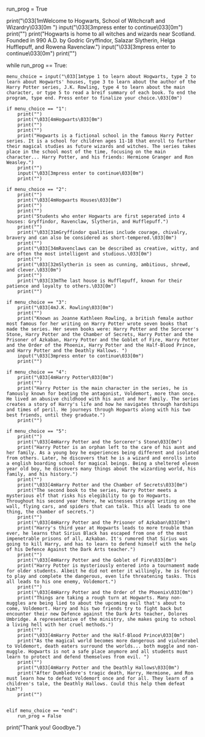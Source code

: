 run_prog = True

print("\033[1mWelcome to Hogwarts, School of Witchcraft and Wizardry\033[0m ")
input("\033[3mpress enter to continue\033[0m")
print("")
print("Hogwarts is home to all witches and wizards near Scotland. Founded in 990 A.D. by Godric Gryffindor, Salazar Slytherin, Helga Hufflepuff, and Rowena Ravenclaw.")
input("\033[3mpress enter to continue\033[0m")
print("")



while run_prog == True:

    menu_choice = input("\033[1mtype 1 to learn about Hogwarts, type 2 to learn about Hogwarts' houses, type 3 to learn about the author of the Harry Potter series, J.K. Rowling, type 4 to learn about the main character, or type 5 to read a breif summary of each book. To end the program, type end. Press enter to finalize your choice.\033[0m")

    if menu_choice == "1":
        print("")
        print("\033[4mHogwarts\033[0m")
        print("")
        print("")
        print("Hogwarts is a fictional school in the famous Harry Potter series. It is a school for children ages 11-18 that enroll to further their magical studies as future wizards and witches. The series takes place in the school most of the time, focusing on the main character... Harry Potter, and his friends: Hermione Granger and Ron Weasley.")
        print("")
        input("\033[3mpress enter to continue\033[0m")
        print("") 

    if menu_choice == "2":
        print("")
        print("\033[4mHogwarts Houses\033[0m")
        print("")
        print("")
        print("Students who enter Hogwarts are first seperated into 4 houses: Gryffindor, Ravenclaw, Slytherin, and Hufflepuff.")
        print("")
        print("\033[31mGryffindor qualities include courage, chivalry, bravery and can also be considered as short-tempered.\033[0m")
        print("")
        print("\033[34mRavenclaws can be described as creative, witty, and are often the most intelligent and studious.\033[0m")
        print("")
        print("\033[32mSlytherin is seen as cunning, ambitious, shrewd, and clever.\033[0m")
        print("")
        print("\033[33mThe last house is Hufflepuff, known for their patience and loyalty to others.\033[0m")
        print("")

    if menu_choice == "3": 
        print("\033[4mJ.K. Rowling\033[0m")
        print("")
        print("Known as Joanne Kathleen Rowling, a british female author most famous for her writing on Harry Potter wrote seven books that made the series. Her seven books were: Harry Potter and the Sorcerer's Stone, Harry Potter and the Chamber of Secrets, Harry Potter and the Prisoner of Azkaban, Harry Potter and the Goblet of Fire, Harry Potter and the Order of the Phoenix, Harry Potter and the Half-Blood Prince, and Harry Potter and the Deathly Hallows. ")
        input("\033[3mpress enter to continue\033[0m")
        print("")
    
    if menu_choice == "4":
        print("\033[4mHarry Potter\033[0m")
        print("")
        print("Harry Potter is the main character in the series, he is famously known for beating the antagonist, Voldemort, more than once. He lived an abusive childhood with his aunt and her family. The series creates a story of Harry's life and how he navigates through hardships and times of peril. He journeys through Hogwarts along with his two best friends, until they graduate.")
        print("")

    if menu_choice == "5":
        print("")
        print("\033[4mHarry Potter and the Sorcerer's Stone\033[0m")
        print("Harry Potter is an orphan left to the care of his aunt and her family. As a young boy he experiences being different and isolated from others. Later, he discovers that he is a wizard and enrolls into a english boarding school for magical beings. Being a sheltered eleven year old boy, he discovers many things about the wizarding world, his family, and his history.")
        print("")
        print("\033[4mHarry Potter and the Chamber of Secrets\033[0m")
        print("The second book to the series, Harry Potter meets a mysterious elf that risks his elegibility to go to Hogwarts. Throughout his second year there, he witnesses strange writing on the wall, flying cars, and spiders that can talk. This all leads to one thing, the chamber of secrets.")
        print("")
        print("\033[4mHarry Potter and the Prisoner of Azkaban\033[0m")
        print("Harry's third year at Hogwarts leads to more trouble than ever, he learns that Sirius Black has escaped from one of the most impenetrable prisons of all, Azkaban. It's rumored that Sirius was going to kill Harry, and has to learn to defend himself with the help of his Defence Against the Dark Arts teacher.")
        print("")
        print("\033[4mHarry Potter and the Goblet of Fire\033[0m")
        print("Harry Potter is mysteriously entered into a tournament made for older students. Albeit he did not enter it willingly, he is forced to play and complete the dangerous, even life threatening tasks. This all leads to his one enemy, Voldemort.")
        print("")
        print("\033[4mHarry Potter and the Order of the Phoenix\033[0m")
        print("Things are taking a rough turn at Hogwarts. Many non-muggles are being lied to about the upcoming evil that's about to come, Voldemort. Harry and his two friends try to fight back but encounter their new Defence against the Dark Arts teacher, Dolores Umbridge. A representative of the ministry, she makes going to school a living hell with her cruel methods.")
        print("")
        print("\033[4mHarry Potter and the Half-Blood Prince\033[0m")
        print("As the magical world becomes more dangerous and viulnerabel to Voldemort, death eaters surround the worlds... both muggle and non-muggle. Hogwarts is not a safe place anymore and all students must learn to protect and defend themselves from evil. ")
        print("")
        print("\033[4mHarry Potter and the Deathly Hallows\033[0m")
        print("After Dumbledore's tragic death, Harry, Hermione, and Ron must learn how to defeat Voldemort once and for all. They learn of a children's tale, the Deathly Hallows. Could this help them defeat him?")
        print("")

   
    elif menu_choice == "end":
        run_prog = False

print("Thank you! Goodbye.")



